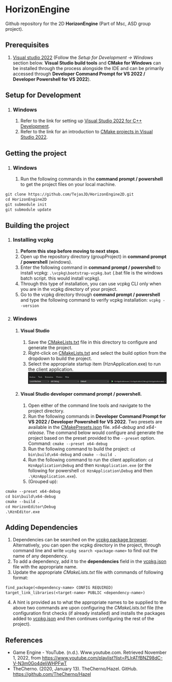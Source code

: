 ﻿# HorizonEngine

Github repository for the 2D **HorizonEngine** (Part of Msc, ASD group project).

## Prerequisites
1. [Visual studio 2022](https://visualstudio.microsoft.com/) (Follow the *Setup for Development -> Windows* section
below. **Visual Studio build tools** and **CMake for Windows** can be installed through the process alongside the IDE
and can be primarily accessed through **Developer Command Prompt for VS 2022 / Developer Powershell for VS 2022**).

## Setup for Development
1. ### Windows
   1. Refer to the link for setting up [Visual Studio 2022 for C++ Development](https://learn.microsoft.com/en-us/cpp/build/vscpp-step-0-installation?view=msvc-170).
   2. Refer to the link for an introduction to [CMake projects in Visual Studio 2022](https://learn.microsoft.com/en-us/cpp/build/cmake-projects-in-visual-studio?view=msvc-170).
## Getting the project
1. ### Windows
   1. Run the following commands in the **command prompt / powershell** to get the project files on your local machine.
```
git clone https://github.com/TejasJD/HorizonEngine2D.git
cd HorizonEngine2D
git submodule init
git submodule update
```
## Building the project
1. ### Installing vcpkg
    1. **Peform this step before moving to next steps**.
    2. Open up the repository directory (groupProject) in **command prompt / powershell** (windows).
    3. Enter the following command in **command prompt / powershell**
to install vcpkg: `.\vcpkg\bootstrap-vcpkg.bat` (.bat file is the windows batch script. this would install vcpkg).
    4. Through this type of installation, you can use vcpkg CLI only when you are in the vcpkg directory of your project.
    5. Go to the vcpkg directory through **command prompt / powershell** and type the following command
to verify vcpkg installation: `vcpkg --version`
2. ### Windows
    1. #### Visual Studio
        1. Save the [CMakeLists.txt](CMakeLists.txt) file in this directory to configure and generate the project.
        2. Right-click on [CMakeLists.txt](CMakeLists.txt) and select the build option from the
dropdown to build the project.
        3. Select the appropriate startup item (HznApplication.exe) to run the client application.
![Win V S Run Project](README_images/WinVSRunProject.png)
    2. #### Visual Studio developer command prompt / powershell.
        1. Open either of the command line tools and navigate to the project directory.
        2. Run the following commands in **Developer Command Prompt for VS 2022 / Developer Powershell for VS 2022**. Two presets are available in
the [CMakePresets.json](CMakePresets.json) file. *x64-debug* and *x64-release*. The command below would configure and generate the project based on the preset
provided to the `--preset` option. Command: `cmake --preset x64-debug`
        3. Run the following command to build the project: `cd bin\build\x64-debug` and `cmake --build .`
        4. Run the following command to run the client application: `cd HznApplication\Debug` and then `HznApplication.exe` (or the following for powershell `cd HznApplication\Debug` and then `.\HznApplication.exe`).
        5. (Grouped up):
```
cmake --preset x64-debug
cd bin\build\x64-debug
cmake --build .
cd HorizonEditor\Debug
.\HznEditor.exe
```
## Adding Dependencies
1. Dependencies can be searched on the [vcpkg package browser](https://vcpkg.io/en/packages.html).
Alternatively, you can open the vcpkg directory in the project, through
command line and write `vcpkg search <package-name>`
to find out the name of any dependency.
2. To add a dependency, add it to the **dependencies** field in the
[vcpkg.json](vcpkg.json) file with the appropriate name.
3. Update the appropriate *CMakeLists.txt* file with commands of
following format:
```
find_package(<dependency-name> CONFIG REQUIRED)
target_link_libraries(<target-name> PUBLIC <dependency-name>)
```
4. A hint is provided as to what the appropriate names to be supplied
to the above two commands are upon configuring the *CMakeLists.txt* file
(the configuration first checks (if already installed) and installs the packages added to [vcpkg.json](vcpkg.json)
and then continues configuring the rest of the project).

## References
- Game Engine - YouTube. (n.d.). Www.youtube.com. Retrieved November 1, 2022, from https://www.youtube.com/playlist?list=PLlrATfBNZ98dC-V-N3m0Go4deliWHPFwT
- TheCherno. (2020, January 13). TheCherno/Hazel. GitHub. https://github.com/TheCherno/Hazel
